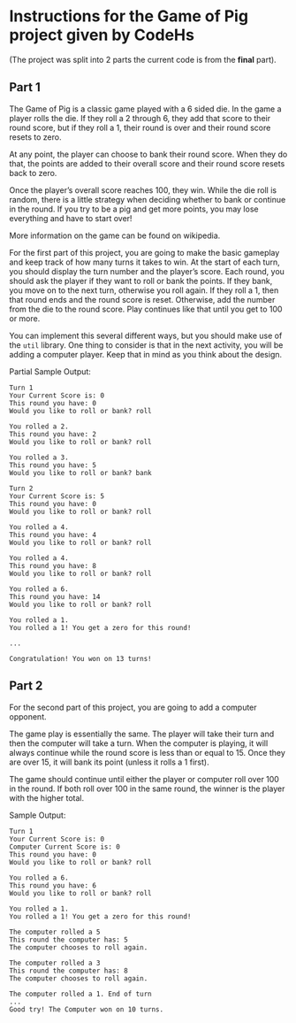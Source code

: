 # Instructions for the Game of Pig project given by CodeHs

(The project was split into 2 parts the current code is from the **final** part).

## Part 1
The Game of Pig is a classic game played with a 6 sided die. In the game a player rolls the die. If they roll a 2 through 6, they add that score to their round score, but if they roll a 1, their round is over and their round score resets to zero.

At any point, the player can choose to bank their round score. When they do that, the points are added to their overall score and their round score resets back to zero.

Once the player’s overall score reaches 100, they win. While the die roll is random, there is a little strategy when deciding whether to bank or continue in the round. If you try to be a pig and get more points, you may lose everything and have to start over!

More information on the game can be found on wikipedia.

For the first part of this project, you are going to make the basic gameplay and keep track of how many turns it takes to win. At the start of each turn, you should display the turn number and the player’s score. Each round, you should ask the player if they want to roll or bank the points. If they bank, you move on to the next turn, otherwise you roll again. If they roll a 1, then that round ends and the round score is reset. Otherwise, add the number from the die to the round score. Play continues like that until you get to 100 or more.

You can implement this several different ways, but you should make use of the `util` library. One thing to consider is that in the next activity, you will be adding a computer player. Keep that in mind as you think about the design.

Partial Sample Output:
```
Turn 1
Your Current Score is: 0
This round you have: 0
Would you like to roll or bank? roll

You rolled a 2.
This round you have: 2
Would you like to roll or bank? roll

You rolled a 3.
This round you have: 5
Would you like to roll or bank? bank

Turn 2
Your Current Score is: 5
This round you have: 0
Would you like to roll or bank? roll

You rolled a 4.
This round you have: 4
Would you like to roll or bank? roll

You rolled a 4.
This round you have: 8
Would you like to roll or bank? roll

You rolled a 6.
This round you have: 14
Would you like to roll or bank? roll

You rolled a 1.
You rolled a 1! You get a zero for this round!

...

Congratulation! You won on 13 turns!
```
## Part 2
For the second part of this project, you are going to add a computer opponent.

The game play is essentially the same. The player will take their turn and then the computer will take a turn. When the computer is playing, it will always continue while the round score is less than or equal to 15. Once they are over 15, it will bank its point (unless it rolls a 1 first).

The game should continue until either the player or computer roll over 100 in the round. If both roll over 100 in the same round, the winner is the player with the higher total.

Sample Output:
```
Turn 1
Your Current Score is: 0
Computer Current Score is: 0
This round you have: 0
Would you like to roll or bank? roll

You rolled a 6.
This round you have: 6
Would you like to roll or bank? roll

You rolled a 1.
You rolled a 1! You get a zero for this round!

The computer rolled a 5
This round the computer has: 5
The computer chooses to roll again.

The computer rolled a 3
This round the computer has: 8
The computer chooses to roll again.

The computer rolled a 1. End of turn
...
Good try! The Computer won on 10 turns.
```
